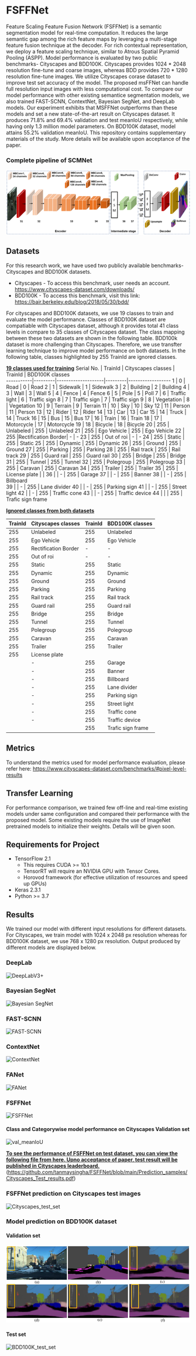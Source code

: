 # FSFFNet
Feature Scaling Feature Fusion Network (FSFFNet) is a semantic segmentation model for real-time computation. It reduces the large semantic gap among the rich feature maps by leveraging a multi-stage feature fusion technique at the decoder. For rich contextual representation, we deploy a feature scaling technique, similar to Atrous Spatial Pyramid Pooling (ASPP).
Model performance is evaluated by two public benchmarks- Cityscapes and BDD100K. Cityscapes provides 1024 * 2048 resolution fine-tune and coarse images, whereas BDD provides 720 * 1280 resolution fine-tune images. We utilize Cityscapes corase dataset to improve test set accuracy of the model. The proposed msFFNet can handle full resolution input images with less computational cost. To compare our model performance with other existing semantice segmentation models, we also trained FAST-SCNN, ContextNet, Bayesian SegNet, and DeepLab models. Our experiment exhibits that MSFFNet outperforms than these models and set a new state-of-the-art result on Cityscapes dataset. It produces 71.8% and 69.4% validation and test meanIoU respectively, while having only 1.3 million model parameters. On BDD100K dataset, model attains 55.2% validation meanIoU. This repository contains supplementary materials of the study. More details will be available upon acceptance of the paper. 

### Complete pipeline of SCMNet
![pipeline](https://github.com/tanmaysingha/FSFFNet/blob/main/Prediction_samples/complete_pipeline.png?raw=true)

## Datasets
For this research work, we have used two publicly available benchmarks- Cityscapes and BDD100K datasets.
* Cityscapes - To access this benchmark, user needs an account. https://www.cityscapes-dataset.com/downloads/     
* BDD100K - To access this benchmark, visit this link: https://bair.berkeley.edu/blog/2018/05/30/bdd/

For cityscapes and BDD100K datasets, we use 19 classes to train and evaluate the model performance. Classes of BDD100K dataset are compatiable with Cityscapes dataset, although it provides total 41 class levels in compare to 35 classes of Cityscapes dataset. The class mapping between these two datasets are shown in the following table. BDD100k dataset is more challenging than Cityscapes. Therefore, we use transfter learning technique to improve model performance on both datasets. In the following table, classes highlighted by 255 TrainId are ignored classes.

<b><u>19 classes used for training</b></u>
Serial No. | TrainId | Cityscapes classes | TrainId | BDD100K classes   
-----------|---------|--------------------|---------|------------------
    1      |    0    |        Road        |    0    |      Road
    2      |    1    |      Sidewalk      |    1    |    Sidewalk
    3      |    2    |      Building      |    2    |    Building
    4      |    3    |        Wall        |    3    |      Wall
    5      |    4    |       Fence        |    4    |     Fence
    6      |    5    |        Pole        |    5    |      Poll
    7      |    6    |   Traffic light    |    6    |  Traffic sign
    8      |    7    |   Traffic sign     |    7    |  Traffic sign
    9      |    8    |    Vegetation      |    8    |   Vegetation
   10      |    9    |      Terrain       |    9    |    Terrain
   11      |   10    |        Sky         |   10    |      Sky
   12      |   11    |      Person        |   11    |    Person
   13      |   12    |       Rider        |   12    |     Rider
   14      |   13    |        Car         |   13    |      Car
   15      |   14    |      Truck         |   14    |     Truck
   16      |   15    |        Bus         |   15    |      Bus
   17      |   16    |      Train         |   16    |     Train
   18      |   17    |    Motorcycle      |   17    |   Motorcycle
   19      |   18    |      Bicycle       |   18    |     Bicycle
   20      |   255   |    Unlabeled       |  255    |    Unlabeled
   21      |   255   |    Ego Vehicle     |  255    |   Ego Vehicle
   22      |   255   |Rectification Border|   -     |       -
   23      |   255   |    Out of roi      |   -     |       -
   24      |   255   |      Static        |  255    |     Static
   25      |   255   |     Dynamic        |  255    |     Dynamic
   26      |   255   |      Ground        |  255    |     Ground
   27      |   255   |     Parking        |  255    |    Parking
   28      |   255   |    Rail track      |  255    |   Rail track
   29      |   255   |    Guard rail      |  255    |   Guard rail
   30      |   255   |      Bridge        |  255    |     Bridge
   31      |   255   |      Tunnel        |  255    |     Tunnel
   32      |   255   |    Polegroup       |  255    |   Polegroup
   33      |   255   |     Caravan        |  255    |    Caravan
   34      |   255   |     Trailer        |  255    |    Trailer
   35      |   255   |  License plate     |         |
   36      |         |        -           |  255    |     Garage
   37      |         |        -           |  255    |     Banner
   38      |         |        -           |  255    |   Billboard  
   39      |         |        -           |  255    |  Lane divider
   40      |         |        -           |  255    |  Parking sign
   41      |         |        -           |  255    |  Street light
   42      |         |        -           |  255    |  Traffic cone
   43      |         |        -           |  255    |  Traffic device
   44      |         |                    |  255    | Trafic sign frame
  
 <b><u>Ignored classes from both datasets</b></u>
 
 TrainId | Cityscapes classes | TrainId | BDD100K classes   
--------|--------------------|---------|------------------
  255   |    Unlabeled       |  255    |    Unlabeled
  255   |    Ego Vehicle     |  255    |   Ego Vehicle
  255   |Rectification Border|   -     |       -
  255   |    Out of roi      |   -     |       -
  255   |      Static        |  255    |     Static
  255   |     Dynamic        |  255    |     Dynamic
  255   |      Ground        |  255    |     Ground
  255   |     Parking        |  255    |    Parking
  255   |    Rail track      |  255    |   Rail track
  255   |    Guard rail      |  255    |   Guard rail
  255   |      Bridge        |  255    |     Bridge
  255   |      Tunnel        |  255    |     Tunnel
  255   |    Polegroup       |  255    |   Polegroup
  255   |     Caravan        |  255    |    Caravan
  255   |     Trailer        |  255    |    Trailer
  255   |  License plate     |         |
        |        -           |  255    |     Garage
        |        -           |  255    |     Banner
        |        -           |  255    |   Billboard  
        |        -           |  255    |  Lane divider
        |        -           |  255    |  Parking sign
        |        -           |  255    |  Street light
        |        -           |  255    |  Traffic cone
        |        -           |  255    |  Traffic device
        |                    |  255    | Trafic sign frame

## Metrics
To understand the metrics used for model performance evaluation, please  refer here: https://www.cityscapes-dataset.com/benchmarks/#pixel-level-results

## Transfer Learning
For performance comparison, we trained few off-line and real-time existing models under same configuration and compared their performance with the proposed model. Some existing models require the use of ImageNet pretrained models to initialize their weights. Details will be given soon.

## Requirements for Project
* TensorFlow 2.1
  * This requires CUDA >= 10.1
  * TensorRT will require an NVIDIA GPU with Tensor Cores.
  * Horovod framework (for effective utilization of resources and speed up GPUs)
* Keras 2.3.1
* Python >= 3.7

## Results
We trained our model with different input resolutions for different datasets. For Cityscapes, we train model with 1024 x 2048 px resolution whereas for BDD100K dataset, we use 768 x 1280 px resolution. Output produced by different models are displayed below.

### DeepLab
![DeepLabV3+](https://github.com/tanmaysingha/MsFFNet/blob/main/Prediction_samples/Deeplab.png?raw=true)

### Bayesian SegNet
![Bayesian SegNet](https://github.com/tanmaysingha/MsFFNet/blob/main/Prediction_samples/Bayes_SegNet.png?raw=true)

### FAST-SCNN
![FAST-SCNN](https://github.com/tanmaysingha/MsFFNet/blob/main/Prediction_samples/fast_scnn.png?raw=true)

### ContextNet
![ContextNet](https://github.com/tanmaysingha/MsFFNet/blob/main/Prediction_samples/ContextNet.png?raw=true)

### FANet
![FANet](https://github.com/tanmaysingha/MsFFNet/blob/main/Prediction_samples/FANet.png?raw=true)

### FSFFNet
![FSFFNet](https://github.com/tanmaysingha/MsFFNet/blob/main/Prediction_samples/FSFFNet.png?raw=true)
#### Class and Categorywise model performance on Cityscapes Validation set
![val_meanIoU](https://github.com/tanmaysingha/MsFFNet/blob/main/Prediction_samples/best_val_meanIoU.png?raw=true) 
 
 <b><u>To see the performance of FSFFNet on test dataset, you can view the following file from here. Upno acceptance of paper, test result will be published in Cityscapes leaderboard. </b></u>
 (https://github.com/tanmaysingha/FSFFNet/blob/main/Prediction_samples/Cityscapes_Test_results.pdf)

 ### FSFFNet prediction on Cityscapes test images
![Cityscapes_test_set](https://github.com/tanmaysingha/MsFFNet/blob/main/Prediction_samples/Cityscapes_test.png?raw=true) 
 
### Model prediction on BDD100K dataset
#### Validation set
![BDD100K_val_set](https://github.com/tanmaysingha/FSFFNet/blob/main/Prediction_samples/BDD_val_predictions.png?raw=true)
#### Test set
![BDD100K_test_set](https://github.com/tanmaysingha/MsFFNet/blob/main/Prediction_samples/BDD100K_test.png?raw=true)

